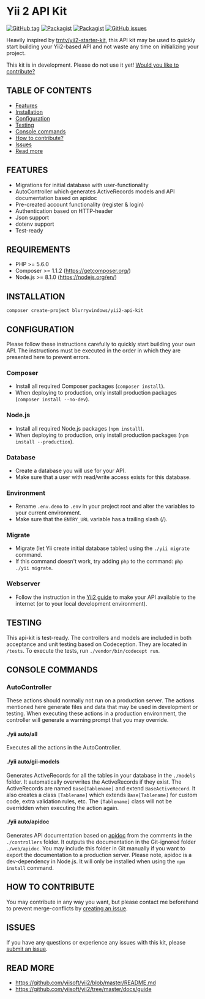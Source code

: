 # Yii 2 API Kit
[![GitHub tag](https://img.shields.io/github/tag/blurrywindows/yii2-api-kit.svg)](https://github.com/blurrywindows/yii2-api-kit)
[![Packagist](https://img.shields.io/packagist/dt/blurrywindows/yii2-api-kit.svg)](https://packagist.org/packages/blurrywindows/yii2-api-kit)
[![Packagist](https://img.shields.io/packagist/l/blurrywindows/yii2-api-kit.svg)](https://packagist.org/packages/blurrywindows/yii2-api-kit)
[![GitHub issues](https://img.shields.io/github/issues/blurrywindows/yii2-api-kit.svg)](https://github.com/blurrywindows/yii2-api-kit/issues)

Heavily inspired by [trntv/yii2-starter-kit](https://github.com/trntv/yii2-starter-kit), this API kit may be used to quickly start building your Yii2-based API and not waste any time on initializing your project. 

This kit is in development. Please do not use it yet! [Would you like to contribute?](#how-to-contribute)

## TABLE OF CONTENTS
* [Features](#features)
* [Installation](#installation)
* [Configuration](#configuration)
* [Testing](#testing)
* [Console commands](#console-commands)
* [How to contribute?](#how-to-contribute)
* [Issues](#issues)
* [Read more](#read-more)

## FEATURES
* Migrations for initial database with user-functionality
* AutoController which generates ActiveRecords models and API documentation based on apidoc
* Pre-created account functionality (register & login)
* Authentication based on HTTP-header
* Json support
* dotenv support
* Test-ready

## REQUIREMENTS
* PHP >= 5.6.0
* Composer >= 1.1.2 (https://getcomposer.org/)
* Node.js >= 8.1.0 (https://nodejs.org/en/)

## INSTALLATION
```composer create-project blurrywindows/yii2-api-kit```

## CONFIGURATION
Please follow these instructions carefully to quickly start building your own API. 
The instructions must be executed in the order in which they are presented here to prevent errors.

### Composer
* Install all required Composer packages (```composer install```).
* When deploying to production, only install production packages (```composer install --no-dev```).

### Node.js
* Install all required Node.js packages (```npm install```).
* When deploying to production, only install production packages (```npm install --production```).

### Database
* Create a database you will use for your API.
* Make sure that a user with read/write access exists for this database.

### Environment
* Rename ```.env.demo``` to ```.env``` in your project root and alter the variables to your current environment.
* Make sure that the ```ENTRY_URL``` variable has a trailing slash (/).

### Migrate
* Migrate (let Yii create initial database tables) using the ```./yii migrate``` command.
* If this command doesn't work, try adding ```php``` to the command: ```php ./yii migrate```.

### Webserver
* Follow the instruction in the [Yii2 guide](http://www.yiiframework.com/doc-2.0/guide-start-installation.html) to make your API available to the internet (or to your local development environment).

## TESTING
This api-kit is test-ready. 
The controllers and models are included in both acceptance and unit testing based on Codeception. 
They are located in ```/tests```. To execute the tests, run ```./vendor/bin/codecept run```.

## CONSOLE COMMANDS

### AutoController
These actions should normally not run on a production server. 
The actions mentioned here generate files and data that may be used in development or testing. 
When executing these actions in a production environment, the controller will generate a warning prompt that you may override.

#### ./yii auto/all
Executes all the actions in the AutoController.

#### ./yii auto/gii-models
Generates ActiveRecords for all the tables in your database in the ```./models``` folder. 
It automatically overwrites the ActiveRecords if they exist.
The ActiveRecords are named ```Base[Tablename]``` and extend ```BaseActiveRecord```.
It also creates a class ```[Tablename]``` which extends ```Base[Tablename]``` for custom code, extra validation rules, etc.
The ```[Tablename]``` class will not be overridden when executing the action again.

#### ./yii auto/apidoc
Generates API documentation based on [apidoc](http://apidocjs.com/) from the comments in the ```./controllers``` folder.
It outputs the documentation in the Git-ignored folder ```./web/apidoc```.
You may include this folder in Git manually if you want to export the documentation to a production server.
Please note, apidoc is a dev-dependency in Node.js. It will only be installed when using the ```npm install``` command.

## HOW TO CONTRIBUTE
You may contribute in any way you want, but please contact me beforehand to prevent merge-conflicts by [creating an issue](https://github.com/blurrywindows/yii2-api-kit/issues).

## ISSUES
If you have any questions or experience any issues with this kit, please [submit an issue](https://github.com/blurrywindows/yii2-api-kit/issues).

## READ MORE
* https://github.com/yiisoft/yii2/blob/master/README.md
* https://github.com/yiisoft/yii2/tree/master/docs/guide
